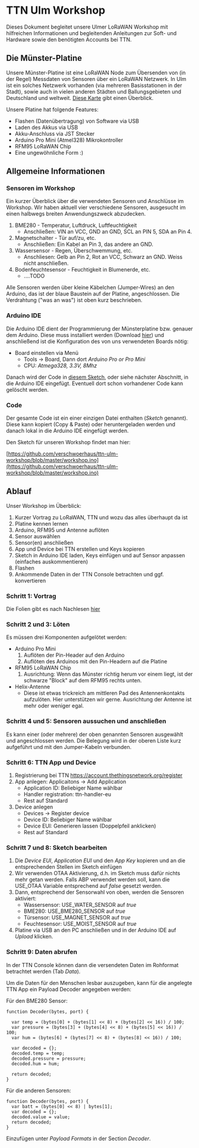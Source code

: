 # TTN Ulm Workshop

Dieses Dokument begleitet unsere Ulmer LoRaWAN Workshop mit hilfreichen Informationen und begleitenden Anleitungen zur Soft- und Hardware sowie den benötigten Accounts bei TTN. 



## Die Münster-Platine

Unsere Münster-Platine ist eine LoRaWAN Node zum Übersenden von (in der Regel) Messdaten von Sensoren über ein LoRaWAN Netzwerk. In Ulm ist ein solches Netzwerk vorhanden (via mehreren Basisstationen in der Stadt), sowie auch in vielen anderen Städten und Ballungsgebieten und Deutschland und weltweit. [Diese Karte](https://www.thethingsnetwork.org/map) gibt einen Überblick. 

Unsere Platine hat folgende Features:

- Flashen (Datenübertragung) von Software via USB
- Laden des Akkus via USB
- Akku-Anschluss via JST Stecker
- Arduino Pro Mini (Atmel328) Mikrokontroller
- RFM95 LoRaWAN Chip
- Eine ungewöhnliche Form :)

## Allgemeine Informationen

### Sensoren im Workshop

Ein kurzer Überblick über die verwendeten Sensoren und Anschlüsse im Workshop.  Wir haben aktuell vier verschiedene Sensoren, ausgesucht im einen halbwegs breiten Anwendungszweck abzudecken. 

1. BME280 - Temperatur, Luftdruck, Luftfeuchtigkeit
    * Anschließen: VIN an VCC, GND an GND, SCL an PIN 5, SDA an Pin 4.
2. Magnetschalter - Tür auf/zu, etc.
    * Anschließen: Ein Kabel an Pin 3, das andere an GND. 
3. Wassersensor - Regen, Überschwemmung, etc.
    * Anschliesen: Gelb an Pin 2, Rot an VCC, Schwarz an GND. Weiss nicht anschließen.
4. Bodenfeuchtesensor - Feuchtigkeit in Blumenerde, etc.
    * ....TODO

Alle Sensoren werden über kleine Käbelchen (Jumper-Wires) an den Arduino, das ist der blaue Baustein auf der Platine, angeschlossen. Die Verdrahtung ("was an was") ist oben kurz beschrieben.

### Arduino IDE

Die Arduino IDE dient der Programmierung der Münsterplatine bzw. genauer dem Arduino. Diese muss installiert werden (Download [hier](https://www.arduino.cc/en/Main/Software)) und anschließend ist die Konfiguration des von uns verwendeten Boards nötig:

* Board einstellen via Menü
    * Tools -> Board, Dann dort *Arduino Pro or Pro Mini*
    * CPU: *Atmega328, 3.3V, 8Mhz*

Danach wird der Code in [diesem Sketch](https://github.com/verschwoerhaus/ttn-ulm-workshop/blob/master/workshop.ino), oder siehe nächster Abschnitt, in die Arduino IDE eingefügt. Eventuell dort schon vorhandener Code kann gelöscht werden.

### Code

Der gesamte Code ist ein einer einzigen Datei enthalten (*Sketch* genannt). Diese kann kopiert (Copy & Paste) oder heruntergeladen werden und danach lokal in die Arduino IDE eingefügt werden.

Den Sketch für unseren Workshop findet man hier:

[https://github.com/verschwoerhaus/ttn-ulm-workshop/blob/master/workshop.ino](https://github.com/verschwoerhaus/ttn-ulm-workshop/blob/master/workshop.ino)

## Ablauf

Unser Workshop im Überblick:

1. Kurzer Vortrag zu LoRaWAN, TTN und wozu das alles überhaupt da ist
2. Platine kennen lernen
3. Arduino, RFM95 und Antenne auflöten
4. Sensor auswählen
5. Sensor(en) anschließen
6. App und Device bei TTN erstellen und Keys kopieren
7. Sketch in Arduino IDE laden, Keys einfügen und auf Sensor anpassen (einfaches auskommentieren)
8. Flashen
9. Ankommende Daten in der TTN Console betrachten und ggf. konvertieren


### Schritt 1: Vortrag

Die Folien gibt es nach Nachlesen [hier](todo)

###  Schritt 2 und 3: Löten
Es müssen drei Komponenten aufgelötet werden:
* Arduino Pro Mini
    1. Auflöten der Pin-Header auf den Arduino
    2. Auflöten des Arduinos mit den Pin-Headern auf die Platine
* RFM95 LoRaWAN Chip
    1. Ausrichtung: Wenn das Münster richtig herum vor einem liegt, ist der schwarze "Block" auf dem RFM95 rechts unten.
* Helix-Antenne
   * Diese ist etwas trickreich am mittleren Pad des Antennenkontakts aufzulöten. Hier unterstützen wir gerne. Ausrichtung der Antenne ist mehr oder weniger egal. 

### Schritt 4 und 5: Sensoren aussuchen und anschließen
Es kann einer (oder mehrere) der oben genannten Sensoren ausgewählt und angeschlossen werden. Die Belegung wird in der oberen Liste kurz aufgeführt und mit den Jumper-Kabeln verbunden.  

### Schritt 6: TTN App und Device 
1. Registrierung bei TTN https://account.thethingsnetwork.org/register 
2. App anlegen: Applicaitons -> Add Application
    * Application ID: Beliebiger Name wählbar
    * Handler registration: ttn-handler-eu
    * Rest auf Standard
3. Device anlegen
    * Devices -> Register device
    * Device ID: Beliebiger Name wählbar
    * Device EUI: Generieren lassen (Doppelpfeil anklicken)
    * Rest auf Standard   

### Schritt 7 und 8: Sketch bearbeiten
1. Die *Device EUI*, *Application EUI* und den *App Key* kopieren und an die entsprechenden Stellen im Sketch einfügen
2. Wir verwenden OTAA Aktivierung, d.h. im Sketch muss dafür nichts mehr getan werden. Falls ABP verwendet werden soll, kann die USE_OTAA Variable entsprechend auf *false* gesetzt werden.
3. Dann, entsprechend der Sensorwahl von oben, werden die Sensoren aktiviert:
    * Wassersensor: USE_WATER_SENSOR auf *true*
    * BME280: USE_BME280_SENSOR auf *true*
    * Türsensor: USE_MAGNET_SENSOR auf *true*
    * Feuchtesensor: USE_MOIST_SENSOR auf *true*
4. Platine via USB an den PC anschließen und in der Arduino IDE auf *Upload* klicken. 

### Schritt 9:  Daten abrufen
In der TTN Console können dann die versendeten Daten im Rohformat betrachtet werden (Tab *Data*).

Um die Daten für den Menschen lesbar auszugeben, kann für die angelegte TTN App ein Payload Decoder angegeben werden:

Für den BME280 Sensor:

    function Decoder(bytes, port) {

      var temp = (bytes[0] + (bytes[1] << 8) + (bytes[2] << 16)) / 100;
      var pressure = (bytes[3] + (bytes[4] << 8) + (bytes[5] << 16)) / 100;
      var hum = (bytes[6] + (bytes[7] << 8) + (bytes[8] << 16)) / 100;

      var decoded = {};
      decoded.temp = temp;
      decoded.pressure = pressure;
      decoded.hum = hum;

      return decoded;
    }

Für die anderen Sensoren:

    function Decoder(bytes, port) {
      var batt = (bytes[0] << 8) | bytes[1];
      var decoded = {};
      decoded.value = value;
      return decoded;
    }

Einzufügen unter *Payload Formats* in der Section *Decoder*.

 

